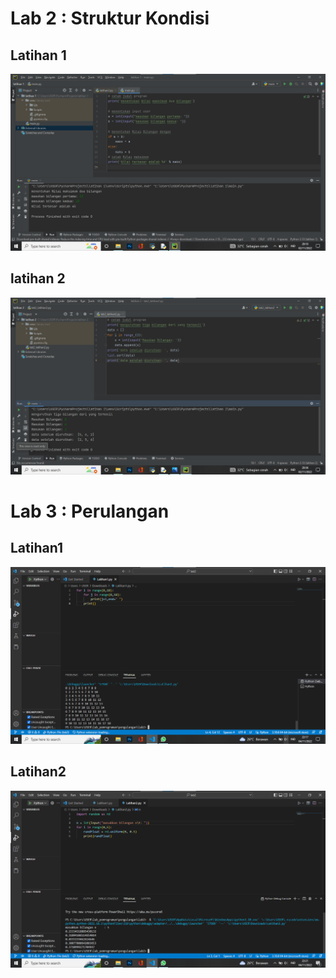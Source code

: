 # Lab 2 : Struktur Kondisi
## Latihan 1
![Gambar 1](lab2/lab2_latihan1.png)
## latihan 2
![Gambar 2](lab2/lab2_latihan2.png)

# Lab 3 : Perulangan
## Latihan1
![Gambar 3](lab2/lab3_latihan1.png)
## Latihan2
![Gambar 4](lab2/lab3_latihan2.png)